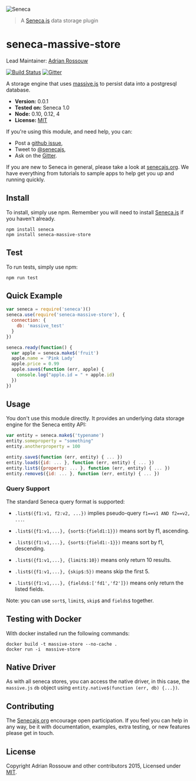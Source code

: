 ![Seneca](http://senecajs.org/files/assets/seneca-logo.png)
> A [Seneca.js][] data storage plugin

# seneca-massive-store
Lead Maintainer: [Adrian Rossouw](https://github.com/adrianrossouw)

[![Build Status][travis-badge]][travis-url]
[![Gitter][gitter-badge]][gitter-url]

A storage engine that uses [massive.js][] to persist data into a postgresql database.

- __Version:__ 0.0.1
- __Tested on:__ Seneca 1.0
- __Node:__ 0.10, 0.12, 4
- __License:__ [MIT][]


If you're using this module, and need help, you can:

- Post a [github issue][],
- Tweet to [@senecajs][],
- Ask on the [Gitter][gitter-url].

If you are new to Seneca in general, please take a look at [senecajs.org][]. We have everything from
tutorials to sample apps to help get you up and running quickly.


## Install
To install, simply use npm. Remember you will need to install [Seneca.js][] if you haven't already.

```
npm install seneca
npm install seneca-massive-store
```

## Test
To run tests, simply use npm:

```
npm run test
```

## Quick Example

```js
var seneca = require('seneca')()
seneca.use(require('seneca-massive-store'), {
  connection: {
    db: 'massive_test'
  }
})

seneca.ready(function() {
  var apple = seneca.make$('fruit')
  apple.name = 'Pink Lady'
  apple.price = 0.99
  apple.save$(function (err, apple) {
    console.log("apple.id = " + apple.id)
  })
})
```

## Usage
You don't use this module directly. It provides an underlying data storage engine for the Seneca entity API:

```js
var entity = seneca.make$('typename')
entity.someproperty = "something"
entity.anotherproperty = 100

entity.save$(function (err, entity) { ... })
entity.load$({id: ... }, function (err, entity) { ... })
entity.list$({property: ... }, function (err, entity) { ... })
entity.remove$({id: ... }, function (err, entity) { ... })
```

### Query Support
The standard Seneca query format is supported:

- `.list$({f1:v1, f2:v2, ...})` implies pseudo-query `f1==v1 AND f2==v2, ...`.

- `.list$({f1:v1,...}, {sort$:{field1:1}})` means sort by f1, ascending.

- `.list$({f1:v1,...}, {sort$:{field1:-1}})` means sort by f1, descending.

- `.list$({f1:v1,...}, {limit$:10})` means only return 10 results.

- `.list$({f1:v1,...}, {skip$:5})` means skip the first 5.

- `.list$({f1:v1,...}, {fields$:['fd1','f2']})` means only return the listed fields.

Note: you can use `sort$`, `limit$`, `skip$` and `fields$` together.


## Testing with Docker

With docker installed run the following commands:

```
docker build -t massive-store --no-cache .
docker run -i  massive-store
```

## Native Driver
As with all seneca stores, you can access the native driver, in this case, the `massive.js` `db`
object using `entity.native$(function (err, db) {...})`.

## Contributing
The [Senecajs org][] encourage open participation. If you feel you can help in any way, be it with
documentation, examples, extra testing, or new features please get in touch.

## License
Copyright Adrian Rossouw and other contributors 2015, Licensed under [MIT][].

[travis-badge]: https://travis-ci.org/AdrianRossouw/seneca-massive-store.svg
[travis-url]: https://travis-ci.org/AdrianRossouw/seneca-massive-store
[gitter-badge]: https://badges.gitter.im/Join%20Chat.svg
[gitter-url]: https://gitter.im/senecajs/seneca

[MIT]: ./LICENSE
[Senecajs org]: https://github.com/senecajs/
[Seneca.js]: https://www.npmjs.com/package/seneca
[senecajs.org]: http://senecajs.org/
[massive.js]: https://github.com/robconery/massive-js
[github issue]: https://github.com/AdrianRossouw/seneca-massive-store/issues
[@senecajs]: http://twitter.com/senecajs
